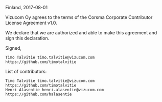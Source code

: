 Finland, 2017-08-01

Vizucom Oy agrees to the terms of the Corsma Corporate Contributor License Agreement v1.0.

We declare that we are authorized and able to make this agreement and sign this declaration.

Signed,

    Timo Talvitie timo.talvitie@vizucom.com https://github.com/timotalvitie

List of contributors:

    Timo Talvitie timo.talvitie@vizucom.com https://github.com/timotalvitie
    Henri Alasentie henri.alasentie@vizucom.com https://github.com/halasentie

